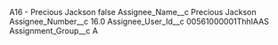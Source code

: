 <?xml version="1.0" encoding="UTF-8"?>
<CustomMetadata xmlns="http://soap.sforce.com/2006/04/metadata" xmlns:xsi="http://www.w3.org/2001/XMLSchema-instance" xmlns:xsd="http://www.w3.org/2001/XMLSchema">
    <label>A16 - Precious Jackson</label>
    <protected>false</protected>
    <values>
        <field>Assignee_Name__c</field>
        <value xsi:type="xsd:string">Precious Jackson</value>
    </values>
    <values>
        <field>Assignee_Number__c</field>
        <value xsi:type="xsd:double">16.0</value>
    </values>
    <values>
        <field>Assignee_User_Id__c</field>
        <value xsi:type="xsd:string">00561000001ThhIAAS</value>
    </values>
    <values>
        <field>Assignment_Group__c</field>
        <value xsi:type="xsd:string">A</value>
    </values>
</CustomMetadata>
